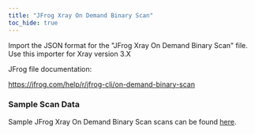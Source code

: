 ```yaml
---
title: "JFrog Xray On Demand Binary Scan"
toc_hide: true
---
```

Import the JSON format for the \"JFrog Xray On Demand Binary Scan\" file. Use this importer for Xray version 3.X

JFrog file documentation:

https://jfrog.com/help/r/jfrog-cli/on-demand-binary-scan

### Sample Scan Data
Sample JFrog Xray On Demand Binary Scan scans can be found [here](https://github.com/DefectDojo/django-DefectDojo/tree/master/unittests/scans/jfrog_xray_on_demand_binary_scan).